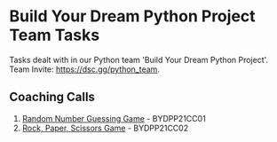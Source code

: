 # Build Your Dream Python Project Team Tasks

Tasks dealt with in our Python team 'Build Your Dream Python Project'.<br>
Team Invite: https://dsc.gg/python_team.

## Coaching Calls
<ol>
 <li><a href="https://github.com/lxndroc/python-team/blob/main/BYDPP21CC01-guessing_game.py">Random Number Guessing Game</a> - BYDPP21CC01</li>
 <li><a href="https://github.com/lxndroc/python-team/blob/main/BYDPP21CC02-rps_game.py">Rock, Paper, Scissors Game</a> - BYDPP21CC02</li>
</ol>
